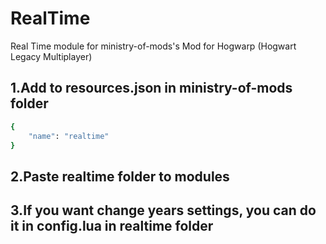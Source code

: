 # RealTime
Real Time module for ministry-of-mods's Mod for Hogwarp (Hogwart Legacy Multiplayer)

## 1.Add to resources.json in ministry-of-mods folder
```bash
{
    "name": "realtime"
}
```
## 2.Paste realtime folder to modules
## 3.If you want change years settings, you can do it in config.lua in realtime folder
